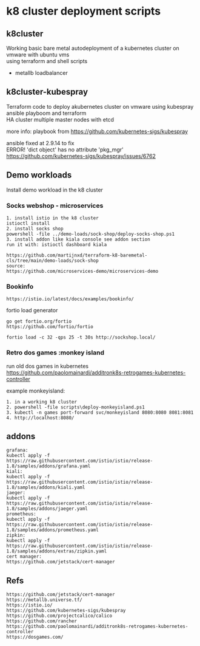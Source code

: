 # k8 cluster deployment scripts

## k8cluster ##

Working basic bare metal autodeployment of a kubernetes cluster on vmware with ubuntu vms \
using terraform and shell scripts 

- metallb loadbalancer


## k8cluster-kubespray ##
Terraform code to deploy akubernetes cluster on vmware using kubespray ansible playboom and terraform \
HA cluster multiple master nodes with etcd

more info:
playbook from https://github.com/kubernetes-sigs/kubespray

ansible fixed at 2.9.14 to fix \
ERROR! 'dict object' has no attribute 'pkg_mgr' \
https://github.com/kubernetes-sigs/kubespray/issues/6762


## Demo workloads ##

Install demo workload in the k8 cluster

### Socks webshop - microservices ###
```
1. install istio in the k8 cluster
istioctl install
2. install socks shop
powershell -file ../demo-loads/sock-shop/deploy-socks-shop.ps1
3. install addon like kiala console see addon section
run it with: istioctl dashboard kiala

https://github.com/martijnxd/terraform-k8-baremetal-cls/tree/main/demo-loads/sock-shop
source:
https://github.com/microservices-demo/microservices-demo
```
### Bookinfo ###
```
https://istio.io/latest/docs/examples/bookinfo/
```

fortio load generator
```
go get fortio.org/fortio
https://github.com/fortio/fortio

fortio load -c 32 -qps 25 -t 30s http://sockshop.local/
```

### Retro dos games :monkey island ###

run old dos games in kubernetes \
https://github.com/paolomainardi/additronk8s-retrogames-kubernetes-controller

example monkeyisland:

```
1. in a working k8 cluster
2. powershell -file scripts\deploy-monkeyisland.ps1
3. kubectl -n games port-forward svc/monkeyisland 8080:8080 8081:8081
4. http://localhost:8080/

```
## addons ##
```
grafana: 
kubectl apply -f https://raw.githubusercontent.com/istio/istio/release-1.8/samples/addons/grafana.yaml
kiali: 
kubectl apply -f https://raw.githubusercontent.com/istio/istio/release-1.8/samples/addons/kiali.yaml
jaeger: 
kubectl apply -f https://raw.githubusercontent.com/istio/istio/release-1.8/samples/addons/jaeger.yaml
prometheus: 
kubectl apply -f https://raw.githubusercontent.com/istio/istio/release-1.8/samples/addons/prometheus.yaml
zipkin: 
kubectl apply -f https://raw.githubusercontent.com/istio/istio/release-1.8/samples/addons/extras/zipkin.yaml
cert manager: 
https://github.com/jetstack/cert-manager
```

## Refs ##
```
https://github.com/jetstack/cert-manager
https://metallb.universe.tf/
https://istio.io/
https://github.com/kubernetes-sigs/kubespray
https://github.com/projectcalico/calico
https://github.com/rancher
https://github.com/paolomainardi/additronk8s-retrogames-kubernetes-controller
https://dosgames.com/
```
